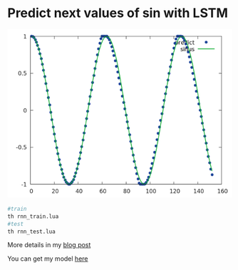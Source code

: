 # Predict next values of sin with LSTM

![](img/output2.png)

```bash
#train
th rnn_train.lua
#test
th rnn_test.lua
```

More details in my [blog post](http://christopher5106.github.io/deep/learning/2016/07/14/element-research-torch-rnn-tutorial.html)

You can get my model [here](https://s3-eu-west-1.amazonaws.com/christopherbourez/public/torch_sin/model_1500.t7)
